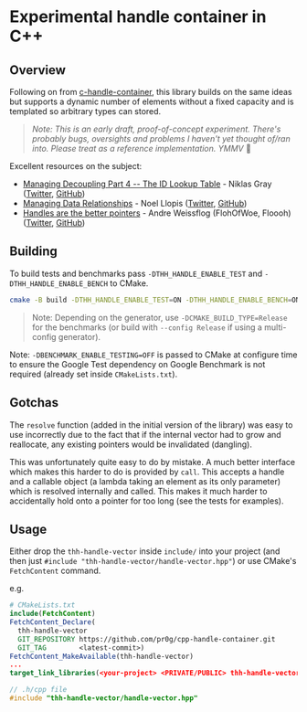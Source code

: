 # Experimental handle container in C++

## Overview

Following on from [c-handle-container](https://github.com/pr0g/c-handle-container), this library builds on the same ideas but supports a dynamic number of elements without a fixed capacity and is templated so arbitrary types can stored.

> _Note: This is an early draft, proof-of-concept experiment. There's probably bugs, oversights and problems I haven't yet thought of/ran into. Please treat as a reference implementation. YMMV_ 🙂

Excellent resources on the subject:

- [Managing Decoupling Part 4 -- The ID Lookup Table](http://bitsquid.blogspot.com/2011/09/managing-decoupling-part-4-id-lookup.html) - Niklas Gray ([Twitter](https://twitter.com/niklasfrykholm), [GitHub](https://github.com/niklas-ourmachinery))
- [Managing Data Relationships](https://gamesfromwithin.com/managing-data-relationships) - Noel Llopis ([Twitter](https://twitter.com/noel_llopis), [GitHub](https://github.com/llopis))
- [Handles are the better pointers](https://floooh.github.io/2018/06/17/handles-vs-pointers.html) - Andre Weissflog (FlohOfWoe, Floooh) ([Twitter](https://twitter.com/FlohOfWoe), [GitHub](https://github.com/floooh))

## Building

To build tests and benchmarks pass `-DTHH_HANDLE_ENABLE_TEST` and `-DTHH_HANDLE_ENABLE_BENCH` to CMake.

```bash
cmake -B build -DTHH_HANDLE_ENABLE_TEST=ON -DTHH_HANDLE_ENABLE_BENCH=ON
```

> Note: Depending on the generator, use `-DCMAKE_BUILD_TYPE=Release` for the benchmarks (or build with `--config Release` if using a multi-config generator).

Note: `-DBENCHMARK_ENABLE_TESTING=OFF` is passed to CMake at configure time to ensure the Google Test dependency on Google Benchmark is not required (already set inside `CMakeLists.txt`).

## Gotchas

The `resolve` function (added in the initial version of the library) was easy to use incorrectly due to the fact that if the internal vector had to grow and reallocate, any existing pointers would be invalidated (dangling).

This was unfortunately quite easy to do by mistake. A much better interface which makes this harder to do is provided by `call`. This accepts a handle and a callable object (a lambda taking an element as its only parameter) which is resolved internally and called. This makes it much harder to accidentally hold onto a pointer for too long (see the tests for examples).

## Usage

Either drop the `thh-handle-vector` inside `include/` into your project (and then just `#include "thh-handle-vector/handle-vector.hpp"`) or use CMake's `FetchContent` command.

e.g.

```cmake
# CMakeLists.txt
include(FetchContent)
FetchContent_Declare(
  thh-handle-vector
  GIT_REPOSITORY https://github.com/pr0g/cpp-handle-container.git
  GIT_TAG        <latest-commit>)
FetchContent_MakeAvailable(thh-handle-vector)
...
target_link_libraries(<your-project> <PRIVATE/PUBLIC> thh-handle-vector)
```

```c++
// .h/cpp file
#include "thh-handle-vector/handle-vector.hpp"
```
